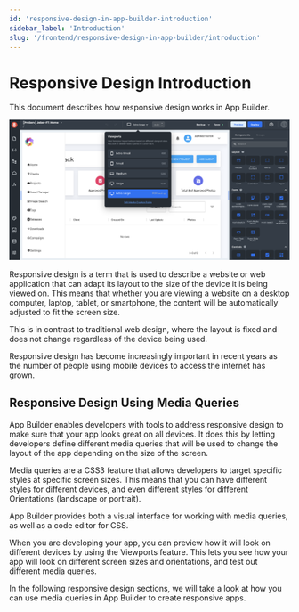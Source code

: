 ```yaml
---
id: 'responsive-design-in-app-builder-introduction'
sidebar_label: 'Introduction'
slug: '/frontend/responsive-design-in-app-builder/introduction'
---
```


# Responsive Design Introduction

This document describes how responsive design works in App Builder.

![Responsive design in App Builder](./_images/ab-responsive-design-introduction-1.png)

Responsive design is a term that is used to describe a website or web application that can adapt its layout to the size of the device it is being viewed on. This means that whether you are viewing a website on a desktop computer, laptop, tablet, or smartphone, the content will be automatically adjusted to fit the screen size.

This is in contrast to traditional web design, where the layout is fixed and does not change regardless of the device being used.

Responsive design has become increasingly important in recent years as the number of people using mobile devices to access the internet has grown. 

## Responsive Design Using Media Queries

App Builder enables developers with tools to address responsive design to make sure that your app looks great on all devices. It does this by letting developers define different media queries that will be used to change the layout of the app depending on the size of the screen.

Media queries are a CSS3 feature that allows developers to target specific styles at specific screen sizes. This means that you can have different styles for different devices, and even different styles for different Orientations (landscape or portrait).

App Builder provides both a visual interface for working with media queries, as well as a code editor for CSS.

When you are developing your app, you can preview how it will look on different devices by using the Viewports feature. This lets you see how your app will look on different screen sizes and orientations, and test out different media queries. 

In the following responsive design sections, we will take a look at how you can use media queries in App Builder to create responsive apps.

